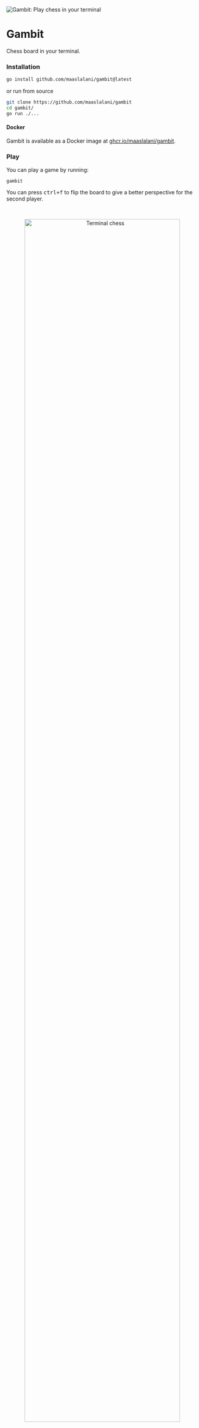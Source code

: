 <img src="./assets/gambit.png?raw=true" alt="Gambit: Play chess in your terminal" />

# Gambit

Chess board in your terminal.

### Installation

```sh
go install github.com/maaslalani/gambit@latest
```

or run from source

```sh
git clone https://github.com/maaslalani/gambit
cd gambit/
go run ./...
```

#### Docker

Gambit is available as a Docker image at [ghcr.io/maaslalani/gambit](https://ghcr.io/maaslalani/gambit).

### Play

You can play a game by running:

```
gambit
```

You can press <kbd>ctrl+f</kbd> to flip the board to give a better perspective
for the second player.

<br/>
<p align="center">
  <img width="90%" src="./assets/chess.gif?raw=true" alt="Terminal chess" />
</p>

### Networked Play

You can play chess with `gambit` over `ssh`.

```
ssh [<name>@]<host> -p <port> -t <room> [<password>]
```

You can host your own `gambit` SSH server with:

```
gambit serve
```

### Move

There are two ways to move in `gambit`:

* Type out the square the piece you want to move is on, then type out the square to which you want to move the piece.
* With the mouse, click on the target piece and target square.
